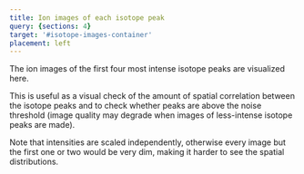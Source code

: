 ```yaml
---
title: Ion images of each isotope peak
query: {sections: 4}
target: '#isotope-images-container'
placement: left
---
```


The ion images of the first four most intense isotope peaks are visualized here.

This is useful as a visual check of the amount of spatial correlation between the isotope peaks and to check whether peaks are above the noise threshold (image quality may degrade when images of less-intense isotope peaks are made).

Note that intensities are scaled independently, otherwise every image but the first one or two would be very dim, making it harder to see the spatial distributions.
